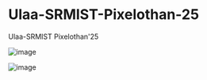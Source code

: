 # Ulaa-SRMIST-Pixelothan-25
Ulaa-SRMIST Pixelothan'25

![image](https://github.com/user-attachments/assets/671fa26f-617b-4698-a1de-ee1363e65ebf)


![image](https://github.com/user-attachments/assets/2c6275af-83a0-46c7-aa52-08320cb61175)
